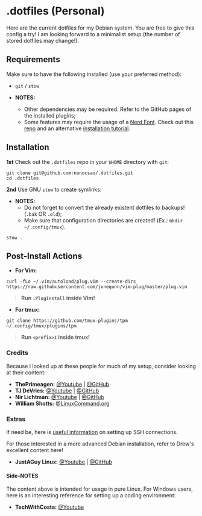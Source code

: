 # .dotfiles (Personal)

Here are the current dotfiles for my Debian system. You are free to give this
config a try! I am looking forward to a minimalist setup (the number of stored
dotfiles may change!).

## Requirements

Make sure to have the following installed (use your preferred method):

- `git` / `stow`

- **NOTES:**
    - Other dependencies may be required. Refer to the GitHub pages of the
installed plugins;
    - Some features may require the usage of a [Nerd Font](https://www.nerdfonts.com/).
Check out this [repo](https://github.com/ryanoasis/nerd-fonts)
and an alternative [installation tutorial](https://linuxtldr.com/install-fonts-on-linux/).

## Installation

**1st** Check out the `.dotfiles` repo in your `$HOME` directory with `git`:

```
git clone git@github.com:nunocsao/.dotfiles.git
cd .dotfiles
```

**2nd** Use GNU `stow` to create symlinks:

- **NOTES:** 
    - Do not forget to convert the already existent dotfiles to backups!
(`.bak` OR `.old`);
    - Make sure that configuration directories are created!
(*Ex.:* `mkdir ~/.config/tmux`).

```
stow .
```

## Post-Install Actions

- **For Vim:**

```
curl -fLo ~/.vim/autoload/plug.vim --create-dirs https://raw.githubusercontent.com/junegunn/vim-plug/master/plug.vim
```

> **Run `:PlugInstall` inside Vim!**

- **For tmux:**

```
git clone https://github.com/tmux-plugins/tpm ~/.config/tmux/plugins/tpm
```

> **Run `<prefix>I` inside tmux!**

### Credits

Because I looked up at these people for much of my setup, consider looking at
their content:

- **ThePrimeagen:** [@Youtube](https://www.youtube.com/@ThePrimeagen) |
[@GitHub](https://github.com/ThePrimeagen)
- **TJ DeVries:** [@Youtube](https://www.youtube.com/@teej_dv) |
[@GitHub](https://github.com/tjdevries)
- **Nir Lichtman:** [@Youtube](https://www.youtube.com/@nirlichtman) |
[@GitHub](https://github.com/nir9)
- **William Shotts:** [@LinuxCommand.org](https://www.linuxcommand.org/index.php)

### Extras

If need be, here is [useful information](https://docs.github.com/en/authentication/connecting-to-github-with-ssh)
on setting up SSH connections.

For those interested in a more advanced Debian installation, refer to Drew's
excellent content here!
- **JustAGuy Linux:** [@Youtube](https://www.youtube.com/@JustAGuyLinux) |
[@GitHub](https://github.com/drewgrif)

#### Side-NOTES

The content above is intended for usage in pure Linux. For Windows users, here
is an interesting reference for setting up a coding environment:

- **TechWithCosta:** [@Youtube](https://www.youtube.com/@TechWithCosta)



